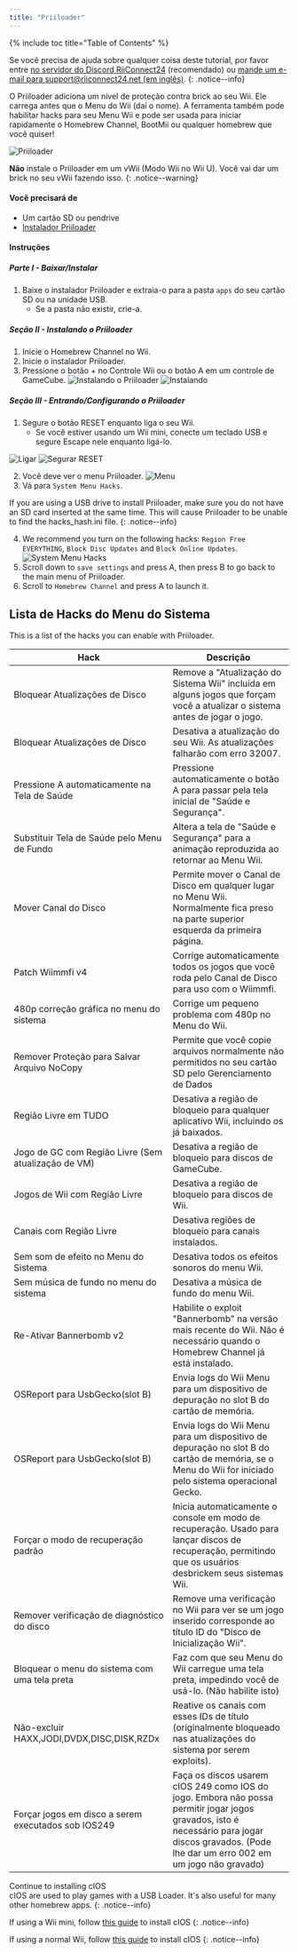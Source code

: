 ```yaml
---
title: "Priiloader"
---
```


{% include toc title="Table of Contents" %}

Se você precisa de ajuda sobre qualquer coisa deste tutorial, por favor entre [no servidor do Discord RiiConnect24](https://discord.gg/rc24) (recomendado) ou [mande um e-mail para support@riiconnect24.net (em inglês)](mailto:support@riiconnect24.net).
{: .notice--info}

O Priiloader adiciona um nível de proteção contra brick ao seu Wii. Ele carrega antes que o Menu do Wii (daí o nome). A ferramenta também pode habilitar hacks para seu Menu Wii e pode ser usada para iniciar rapidamente o Homebrew Channel, BootMii ou qualquer homebrew que você quiser!

![Priiloader](/images/priiloader.jpg)

**Não** instale o Priiloader em um vWii (Modo Wii no Wii U). Você vai dar um brick no seu vWii fazendo isso.
{: .notice--warning}

#### Você precisará de
* Um cartão SD ou pendrive
* [Instalador Priiloader](assets/files/Priiloader_v0_9_1.zip)

#### Instruções
##### Parte I - Baixar/Instalar

1. Baixe o instalador Priiloader e extraia-o para a pasta `apps` do seu cartão SD ou na unidade USB.
    * Se a pasta não existir, crie-a.

##### Seção II - Instalando o Priiloader

1. Inicie o Homebrew Channel no Wii.
2. Inicie o instalador Priiloader.
3. Pressione o botão + no Controle Wii ou o botão A em um controle de GameCube. ![Instalando o Priiloader](/images/Priiloader/installer.png) ![Instalando](/images/Priiloader/installing.png)

##### Seção III - Entrando/Configurando o Priiloader

1. Segure o botão RESET enquanto liga o seu Wii.
    * Se você estiver usando um Wii mini, conecte um teclado USB e segure Escape nele enquanto ligá-lo.

![Ligar](/images/Priiloader/on.jpg) ![Segurar RESET](/images/Priiloader/reset.jpg)

2. Você deve ver o menu Priiloader. ![Menu](/images/Priiloader/mainmenu.png)
3. Vá para `System Menu Hacks`.

If you are using a USB drive to install Priiloader, make sure you do not have an SD card inserted at the same time. This will cause Priiloader to be unable to find the hacks_hash.ini file.
{: .notice--info}

4. We recommend you turn on the following hacks: `Region Free EVERYTHING`, `Block Disc Updates` and `Block Online Updates`. ![System Menu Hacks](/images/Priiloader/hacks.png)
1. Scroll down to `save settings` and press A, then press B to go back to the main menu of Priiloader.
1. Scroll to `Homebrew Channel` and press A to launch it.

## Lista de Hacks do Menu do Sistema

This is a list of the hacks you can enable with Priiloader.

| Hack                                                | Descrição                                                                                                                                                                                        |
| --------------------------------------------------- | ------------------------------------------------------------------------------------------------------------------------------------------------------------------------------------------------ |
| Bloquear Atualizações de Disco                      | Remove a "Atualização do Sistema Wii" incluída em alguns jogos que forçam você a atualizar o sistema antes de jogar o jogo.                                                                      |
| Bloquear Atualizações de Disco                      | Desativa a atualização do seu Wii. As atualizações falharão com erro 32007.                                                                                                                      |
| Pressione A automaticamente na Tela de Saúde        | Pressione automaticamente o botão A para passar pela tela inicial de "Saúde e Segurança".                                                                                                        |
| Substituir Tela de Saúde pelo Menu de Fundo         | Altera a tela de "Saúde e Segurança" para a animação reproduzida ao retornar ao Menu Wii.                                                                                                        |
| Mover Canal do Disco                                | Permite mover o Canal de Disco em qualquer lugar no Menu Wii. Normalmente fica preso na parte superior esquerda da primeira página.                                                              |
| Patch Wiimmfi v4                                    | Corrige automaticamente todos os jogos que você roda pelo Canal de Disco para uso com o Wiimmfi.                                                                                                 |
| 480p correção gráfica no menu do sistema            | Corrige um pequeno problema com 480p no Menu do Wii.                                                                                                                                             |
| Remover Proteção para Salvar Arquivo NoCopy         | Permite que você copie arquivos normalmente não permitidos no seu cartão SD pelo Gerenciamento de Dados                                                                                          |
| Região Livre em TUDO                                | Desativa a região de bloqueio para qualquer aplicativo Wii, incluindo os já baixados.                                                                                                            |
| Jogo de GC com Região Livre (Sem atualização de VM) | Desativa a região de bloqueio para discos de GameCube.                                                                                                                                           |
| Jogos de Wii com Região Livre                       | Desativa a região de bloqueio para discos de Wii.                                                                                                                                                |
| Canais com Região Livre                             | Desativa regiões de bloqueio para canais instalados.                                                                                                                                             |
| Sem som de efeito no Menu do Sistema                | Desativa todos os efeitos sonoros do menu Wii.                                                                                                                                                   |
| Sem música de fundo no menu do sistema              | Desativa a música de fundo do menu Wii.                                                                                                                                                          |
| Re-Ativar Bannerbomb v2                             | Habilite o exploit "Bannerbomb" na versão mais recente do Wii. Não é necessário quando o Homebrew Channel já está instalado.                                                                     |
| OSReport para UsbGecko(slot B)                      | Envia logs do Wii Menu para um dispositivo de depuração no slot B do cartão de memória.                                                                                                          |
| OSReport para UsbGecko(slot B)                      | Envia logs do Wii Menu para um dispositivo de depuração no slot B do cartão de memória, se o Menu do Wii for iniciado pelo sistema operacional Gecko.                                            |
| Forçar o modo de recuperação padrão                 | Inicia automaticamente o console em modo de recuperação. Usado para lançar discos de recuperação, permitindo que os usuários desbrickem seus sistemas Wii.                                       |
| Remover verificação de diagnóstico do disco         | Remove uma verificação no Wii para ver se um jogo inserido corresponde ao título ID do "Disco de Inicialização Wii".                                                                             |
| Bloquear o menu do sistema com uma tela preta       | Faz com que seu Menu do Wii carregue uma tela preta, impedindo você de usá-lo. (Não habilite isto)                                                                                               |
| Não-excluir HAXX,JODI,DVDX,DISC,DISK,RZDx           | Reative os canais com esses IDs de título (originalmente bloqueado nas atualizações do sistema por serem exploits).                                                                              |
| Forçar jogos em disco a serem executados sob IOS249 | Faça os discos usarem cIOS 249 como IOS do jogo. Embora não possa permitir jogar jogos gravados, isto é necessário para jogar discos gravados. (Pode lhe dar um erro 002 em um jogo não gravado) |


Continue to installing cIOS<br> cIOS are used to play games with a USB Loader. It's also useful for many other homebrew apps.
{: .notice--info}

If using a Wii mini, follow [this guide](cios-mini) to install cIOS
{: .notice--info}

If using a normal Wii, follow [this guide](cios) to install cIOS
{: .notice--info}
